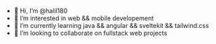 - 👋 Hi, I’m @halil180
- 👀 I’m interested in web && mobile developement
- 🌱 I’m currently learning java && angular && sveltekit && tailwind.css
- 💞️ I’m looking to collaborate on fullstack web projects

<!---
halil180/halil180 is a ✨ special ✨ repository because its `README.md` (this file) appears on your GitHub profile.
You can click the Preview link to take a look at your changes.
--->
